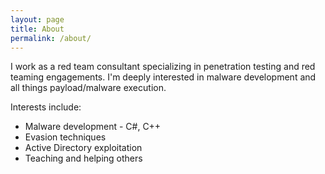 ```yaml
---
layout: page
title: About
permalink: /about/
---
```


I work as a red team consultant specializing in penetration testing and red teaming engagements. I'm deeply interested in malware development and all things payload/malware execution. <br>

Interests include:
- Malware development - C#, C++
- Evasion techniques
- Active Directory exploitation
- Teaching and helping others

